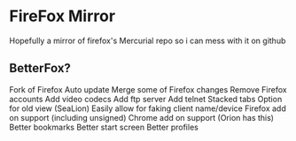 # FireFox Mirror
Hopefully a mirror of firefox's Mercurial repo so i can mess with it on github




## BetterFox?
Fork of Firefox
Auto update
Merge some of Firefox changes
Remove Firefox accounts
Add video codecs
Add ftp server
Add telnet
Stacked tabs
Option for old view (SeaLion)
Easily allow for faking client name/device
Firefox add on support (including unsigned)
Chrome add on support (Orion has this)
Better bookmarks
Better start screen
Better profiles
